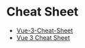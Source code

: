 # Cheat Sheet

- [Vue-3-Cheat-Sheet](./Vue-3-Cheat-Sheet.pdf)
- <a target="_blank" href="./Vue-3-Cheat-Sheet.pdf">Vue 3 Cheat Sheet</a>
